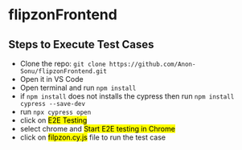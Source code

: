 # flipzonFrontend
## Steps to Execute Test Cases
* Clone the repo: ```git clone https://github.com/Anon-Sonu/flipzonFrontend.git```
* Open it in VS Code
* Open terminal and run ```npm install```
* if ```npm install``` does not installs the cypress then run ```npm install cypress --save-dev```
* run ```npx cypress open```
* click on <mark>E2E Testing</mark>
* select chrome and <mark>Start E2E testing in Chrome</mark>
* click on <mark>filpzon.cy.js</mark> file to run the test case